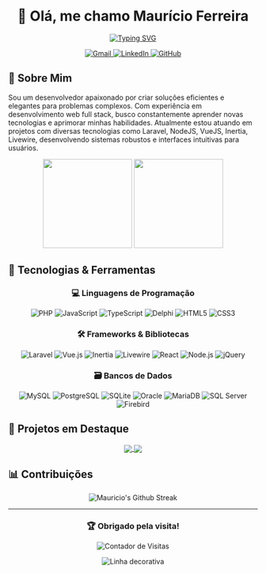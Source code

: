 <div align="center">
  
# 👋 Olá, me chamo Maurício Ferreira

[![Typing SVG](https://readme-typing-svg.herokuapp.com?font=Fira+Code&pause=1000&color=2E97F7&center=true&vCenter=true&width=435&lines=Desenvolvedor+Full+Stack;PHP+%7C+Laravel+%7C+JavaScript+%7C+VueJS+%7C+Delphi)](https://git.io/typing-svg)

<p align="center">
  <a href="mailto:mauriciovictor17@gmail.com">
    <img src="https://img.shields.io/badge/-Gmail-%23333?style=for-the-badge&logo=gmail&logoColor=white" alt="Gmail" />
  </a>
  <a href="https://www.linkedin.com/in/mauricio-v-ferreira-/" target="_blank">
    <img src="https://img.shields.io/badge/-LinkedIn-%230077B5?style=for-the-badge&logo=linkedin&logoColor=white" alt="LinkedIn" />
  </a>
  <a href="https://github.com/mauriciovictor">
    <img src="https://img.shields.io/badge/GitHub-100000?style=for-the-badge&logo=github&logoColor=white" alt="GitHub" />
  </a>
</p>

</div>

## 💫 Sobre Mim

Sou um desenvolvedor apaixonado por criar soluções eficientes e elegantes para problemas complexos. Com experiência em desenvolvimento web full stack, busco constantemente aprender novas tecnologias e aprimorar minhas habilidades. Atualmente estou atuando em projetos com diversas tecnologias como Laravel, NodeJS, VueJS, Inertia, Livewire, desenvolvendo sistemas robustos e interfaces intuitivas para usuários.

<div align="center">
  <img height="180em" src="https://github-readme-stats.vercel.app/api?username=mauriciovictor&show_icons=true&theme=tokyonight&include_all_commits=true&count_private=true"/>
  <img height="180em" src="https://github-readme-stats.vercel.app/api/top-langs/?username=mauriciovictor&layout=compact&langs_count=7&theme=tokyonight"/>
</div>

## 🚀 Tecnologias & Ferramentas

<div align="center">
  
  ### 💻 Linguagens de Programação
  
  <p>
    <img alt="PHP" src="https://img.shields.io/badge/PHP-777BB4?style=for-the-badge&logo=php&logoColor=white" />
    <img alt="JavaScript" src="https://img.shields.io/badge/JavaScript-F7DF1E?style=for-the-badge&logo=javascript&logoColor=black" />
    <img alt="TypeScript" src="https://img.shields.io/badge/TypeScript-007ACC?style=for-the-badge&logo=typescript&logoColor=white" />
    <img alt="Delphi" src="https://img.shields.io/badge/Delphi-EE1F35?style=for-the-badge&logo=delphi&logoColor=white" />
    <img alt="HTML5" src="https://img.shields.io/badge/HTML5-E34F26?style=for-the-badge&logo=html5&logoColor=white" />
    <img alt="CSS3" src="https://img.shields.io/badge/CSS3-1572B6?style=for-the-badge&logo=css3&logoColor=white" />
  </p>
  
  ### 🛠️ Frameworks & Bibliotecas
  
  <p>
    <img alt="Laravel" src="https://img.shields.io/badge/Laravel-FF2D20?style=for-the-badge&logo=laravel&logoColor=white" />
    <img alt="Vue.js" src="https://img.shields.io/badge/Vue.js-4FC08D?style=for-the-badge&logo=vue.js&logoColor=white" />
    <img alt="Inertia" src="https://img.shields.io/badge/Inertia-9553E9?style=for-the-badge&logo=inertia&logoColor=white" />
    <img alt="Livewire" src="https://img.shields.io/badge/Livewire-FB70A9?style=for-the-badge&logo=livewire&logoColor=white" />
    <img alt="React" src="https://img.shields.io/badge/React-20232A?style=for-the-badge&logo=react&logoColor=61DAFB" />
    <img alt="Node.js" src="https://img.shields.io/badge/Node.js-43853D?style=for-the-badge&logo=node.js&logoColor=white" />
    <img alt="jQuery" src="https://img.shields.io/badge/jQuery-0769AD?style=for-the-badge&logo=jquery&logoColor=white" />
  </p>
  
  ### 🗃️ Bancos de Dados
  
  <p>
    <img alt="MySQL" src="https://img.shields.io/badge/MySQL-005C84?style=for-the-badge&logo=mysql&logoColor=white" />
    <img alt="PostgreSQL" src="https://img.shields.io/badge/PostgreSQL-316192?style=for-the-badge&logo=postgresql&logoColor=white" />
    <img alt="SQLite" src="https://img.shields.io/badge/SQLite-07405E?style=for-the-badge&logo=sqlite&logoColor=white" />
    <img alt="Oracle" src="https://img.shields.io/badge/Oracle-F80000?style=for-the-badge&logo=oracle&logoColor=white" />
    <img alt="MariaDB" src="https://img.shields.io/badge/MariaDB-003545?style=for-the-badge&logo=mariadb&logoColor=white" />
    <img alt="SQL Server" src="https://img.shields.io/badge/Microsoft%20SQL%20Server-CC2927?style=for-the-badge&logo=microsoft%20sql%20server&logoColor=white" />
    <img alt="Firebird" src="https://img.shields.io/badge/Firebird-FF5B36?style=for-the-badge&logo=firebird&logoColor=white" />
  </p>
  
</div>

## 🔭 Projetos em Destaque

<div align="center">
  <a href="https://github.com/mauriciovictor/seu-projeto-1">
    <img align="center" src="https://github-readme-stats.vercel.app/api/pin/?username=mauriciovictor&repo=seu-projeto-1&theme=tokyonight" />
  </a>
  <a href="https://github.com/mauriciovictor/seu-projeto-2">
    <img align="center" src="https://github-readme-stats.vercel.app/api/pin/?username=mauriciovictor&repo=seu-projeto-2&theme=tokyonight" />
  </a>
</div>

## 📊 Contribuições

<div align="center">
  <img src="https://github-readme-streak-stats.herokuapp.com/?user=mauriciovictor&theme=tokyonight" alt="Mauricio's Github Streak" />
</div>

---

<div align="center">
  
  ### 🏆 Obrigado pela visita!
  
  ![Contador de Visitas](https://profile-counter.glitch.me/mauriciovictor/count.svg)
  
  <img src="https://raw.githubusercontent.com/BrunnerLivio/brunnerlivio/master/images/marquee.svg" alt="Linha decorativa" />

</div>
